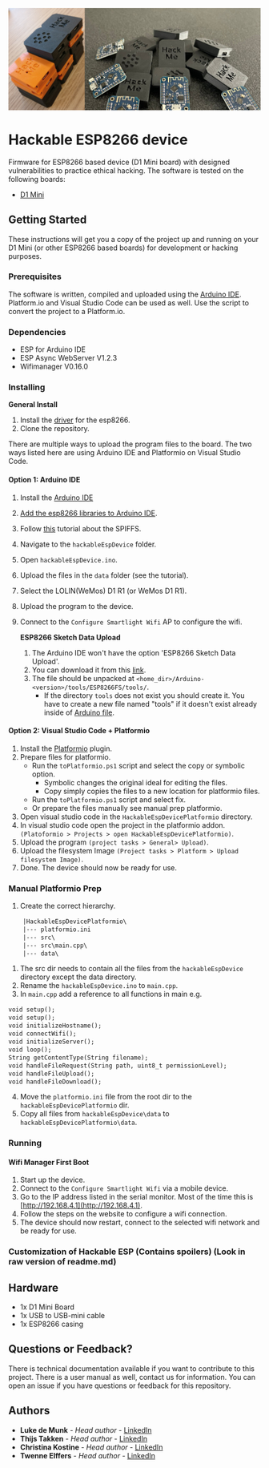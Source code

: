 ![Hackable IoT LED Controller](/images/Hackable-IoT-LED-Controller-showcase.png)

# Hackable ESP8266 device
Firmware for ESP8266 based device (D1 Mini board) with designed vulnerabilities to practice ethical hacking. The software is tested on the following boards:

* [D1 Mini](https://www.berrybase.de/en/dev.-boards/esp8266-esp32-d1-mini/)

## Getting Started

These instructions will get you a copy of the project up and running on your D1 Mini (or other ESP8266 based boards) for development or hacking purposes.

### Prerequisites

The software is written, compiled and uploaded using the [Arduino IDE](https://www.arduino.cc/en/software). Platform.io and Visual Studio Code can be used as well. Use the script to convert the project to a Platform.io.

### Dependencies

- ESP for Arduino IDE
- ESP Async WebServer V1.2.3
- Wifimanager V0.16.0

### Installing

<b>General Install</b>
1. Install the [driver](https://github.com/HobbyComponents/CH340-Drivers) for the esp8266.
2. Clone the repository.

There are multiple ways to upload the program files to the board. The two ways listed here are using Arduino IDE and Platformio on Visual Studio Code.

#### <b>Option 1: Arduino IDE</b>

1. Install the [Arduino IDE](https://www.arduino.cc/en/software)
2. [Add the esp8266 libraries to Arduino IDE](https://www.nonscio.com/blog/installing-esp8266-libraries-to-the-arduino-ide).
3. Follow [this](https://randomnerdtutorials.com/install-esp8266-filesystem-uploader-arduino-ide) tutorial about the SPIFFS.
4. Navigate to the `hackableEspDevice` folder.
5. Open `hackableEspDevice.ino`.
6. Upload the files in the `data` folder (see the tutorial).
7. Select the LOLIN(WeMos) D1 R1 (or WeMos D1 R1).
8. Upload the program to the device.
9. Connect to the `Configure Smartlight Wifi` AP to configure the wifi.

   <b>ESP8266 Sketch Data Upload</b>

   1. The Arduino IDE won't have the option 'ESP8266 Sketch Data Upload'.
   2. You can download it from this [link](https://github.com/esp8266/arduino-esp8266fs-plugin/releases/tag/0.5.0).
   3. The file should be unpacked at `<home_dir>/Arduino-<version>/tools/ESP8266FS/tools/`.
      - If the directory `tools` does not exist you should create it. You have to create a new file named "tools" if it doesn't exist already inside of [Arduino file](https://randomnerdtutorials.com/install-esp8266-filesystem-uploader-arduino-ide).

#### <b>Option 2: Visual Studio Code + Platformio</b>
1. Install the [Platformio](https://platformio.org/install/ide?install=vscode) plugin.
2. Prepare files for platformio.
   - Run the `toPlatformio.ps1` script and select the copy or symbolic option.
        - Symbolic changes the original ideal for editing the files.
        - Copy simply copies the files to a new location for platformio files.
   - Run the `toPlatformio.ps1` script and select fix.
   - Or prepare the files manually see manual prep platformio.
3. Open visual studio code in the `HackableEspDevicePlatformio` directory.
4. In visual studio code open the project in the platformio addon. `(Platoformio > Projects > open HackableEspDevicePlatformio)`.
5. Upload the program `(project tasks > General> Upload)`.
6. Upload the filesystem Image `(Project tasks > Platform > Upload filesystem Image)`.
7. Done. The device should now be ready for use.

### Manual Platformio Prep
1. Create the correct hierarchy.

```
    |HackableEspDevicePlatformio\
    |--- platformio.ini
    |--- src\
    |--- src\main.cpp\
    |--- data\
```

1. The src dir needs to contain all the files from the `hackableEspDevice` directory except the data directory.
2. Rename the `hackableEspDevice.ino` to `main.cpp`.
3. In `main.cpp` add a reference to all functions in main e.g.
```
void setup();
void setup();
void initializeHostname();
void connectWifi();
void initializeServer();
void loop();
String getContentType(String filename);
void handleFileRequest(String path, uint8_t permissionLevel);
void handleFileUpload();
void handleFileDownload();
```
4. Move the `platformio.ini` file from the root dir to the `hackableEspDevicePlatformio` dir.
5. Copy all files from `hackableEspDevice\data` to `hackableEspDevicePlatformio\data`.

### <b>Running</b>

#### <b>Wifi Manager First Boot</b>
1. Start up the device.
2. Connect to the `Configure Smartlight Wifi` via a mobile device.
3. Go to the IP address listed in the serial monitor. Most of the time this is [http://192.168.4.1](http://192.168.4.1).
4. Follow the steps on the website to configure a wifi connection.
5. The device should now restart, connect to the selected wifi network and be ready for use.

### Customization of Hackable ESP (Contains spoilers) (Look in raw version of readme.md)
<!--
Default user and passwd
It is possible to change the default username and password for the users on the webpage.
The file for this is /hackableEspDevice/data/config.conf. 
Here the username and password is stored and can be changed to increase or decrease the challenge. the format is “<Username>:<Password>:<authorization level (1|2)>” 
The file is encrypted using the ecnryption command in the serial interface of the device. `gpg --encrypt "key" "string"`
They key is found with the `privatekeys` command
Level 1 is a normal user, level 2 is an admin user.


config.h
/hackableEspDevice/config.h also contains a few interesting possible settings.
The settings that can be changed are the:
* The default hostname for the device (DEFAULT_HOSTNAME)
* Access Point name for the configuration phase (WIFI_CONF_AP_NAME)
* The root password for the Serial interface (ROOT_PASSWORD)
-->

## Hardware

* 1x D1 Mini Board
* 1x USB to USB-mini cable
* 1x ESP8266 casing

## Questions or Feedback?

There is technical documentation available if you want to contribute to this project. There is a user manual as well, contact us for information. You can open an issue if you have questions or feedback for this repository.

## Authors

* **Luke de Munk** - *Head author* - [LinkedIn](https://www.linkedin.com/in/luke-de-munk/)
* **Thijs Takken** - *Head author* - [LinkedIn](https://www.linkedin.com/in/thijstakken)
* **Christina Kostine** - *Head author* - [LinkedIn](https://www.linkedin.com/in/christine-kostine)
* **Twenne Elffers** - *Head author* - [LinkedIn](https://www.linkedin.com/in/twenne-elffers/)

<!-- ## License

This project is licensed under the MIT License - see the [LICENSE.md](LICENSE.md) file for details -->